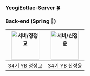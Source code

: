 ### YeogiEottae-Server 🍀

### Back-end (Spring 🌱)
| <img src="https://avatars.githubusercontent.com/u/150939763?v=4" width=90px alt="서버/정정교"/>  | <img src="https://avatars.githubusercontent.com/u/63058347?v=4" width=90px alt="서버/신정윤"/>  | 
| :-----: | :-----: |
| [34기 YB 정정교](https://github.com/junggyo1020) | [34기 YB 신정윤](https://github.com/JungYoonShin) |
